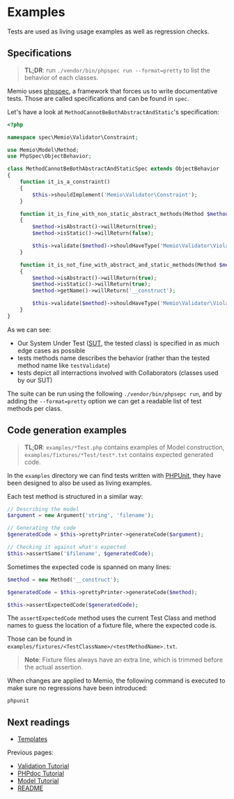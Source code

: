 # Examples

Tests are used as living usage examples as well as regression checks.

## Specifications

> **TL;DR**: run `./vendor/bin/phpspec run --format=pretty` to list the behavior of each classes.

Memio uses [phpspec](http://www.phpspec.net/), a framework that forces us to write
documentative tests. Those are called specifications and can be found in `spec`.

Let's have a look at `MethodCannotBeBothAbstractAndStatic`'s specification:

```php
<?php

namespace spec\Memio\Validator\Constraint;

use Memio\Model\Method;
use PhpSpec\ObjectBehavior;

class MethodCannotBeBothAbstractAndStaticSpec extends ObjectBehavior
{
    function it_is_a_constraint()
    {
        $this->shouldImplement('Memio\Validator\Constraint');
    }

    function it_is_fine_with_non_static_abstract_methods(Method $method)
    {
        $method->isAbstract()->willReturn(true);
        $method->isStatic()->willReturn(false);

        $this->validate($method)->shouldHaveType('Memio\Validator\Violation\NoneViolation');
    }

    function it_is_not_fine_with_abstract_and_static_methods(Method $method)
    {
        $method->isAbstract()->willReturn(true);
        $method->isStatic()->willReturn(true);
        $method->getName()->willReturn('__construct');

        $this->validate($method)->shouldHaveType('Memio\Validator\Violation\SomeViolation');
    }
}
```

As we can see:

* Our System Under Test ([SUT](http://en.wikipedia.org/wiki/System_under_test), the tested class) is specified in as much edge cases as possible
* tests methods name describes the behavior (rather than the tested method name like `testValidate`)
* tests depict all interractions involved with Collaborators (classes used by our SUT)

The suite can be run using the following `./vendor/bin/phpsepc run`, and by adding the
`--format=pretty` option we can get a readable list of test methods per class.

## Code generation examples

> **TL;DR**: `examples/*Test.php` contains examples of Model construction,
> `examples/fixtures/*Test/test*.txt` contains expected generated code.

In the `examples` directory we can find tests written with [PHPUnit](https://phpunit.de/),
they have been designed to also be used as living examples.

Each test method is structured in a similar way:

```php
// Describing the model
$argument = new Argument('string', 'filename');

// Generating the code
$generatedCode = $this->prettyPrinter->generateCode($argument);

// Checking it against what's expected
$this->assertSame('$filename', $generatedCode);
```

Sometimes the expected code is spanned on many lines:

```php
$method = new Method('__construct');

$generatedCode = $this->prettyPrinter->generateCode($method);

$this->assertExpectedCode($generatedCode);
```

The `assertExpectedCode` method uses the current Test Class and method names to
guess the location of a fixture file, where the expected code is.

Those can be found in `examples/fixtures/<TestClassName>/<testMethodName>.txt`.

> **Note**: Fixture files always have an extra line, which is trimmed before the
> actual assertion.

When changes are applied to Memio, the following command is executed to make
sure no regressions have been introduced:

    phpunit

## Next readings

* [Templates](05-templates.md)

Previous pages:

* [Validation Tutorial](03-validation-tutorial.md)
* [PHPdoc Tutorial](02-phpdoc-tutorial.md)
* [Model Tutorial](01-model-tutorial.md)
* [README](../README.md)
